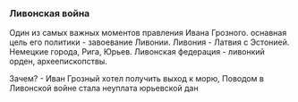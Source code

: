 
### Ливонская война

Один из самых важных моментов правления Ивана Грозного. оснавная цель его политики - завоевание Ливонии. 
Ливония - Латвия с Эстонией. Немецкие города, Рига, Юрьев.
Ливонская федерация - ливонкий орден, археепископствы.

Зачем? - Иван Грозный хотел получить выход к морю,
Поводом в Ливонской войне стала неуплата юрьевской дан